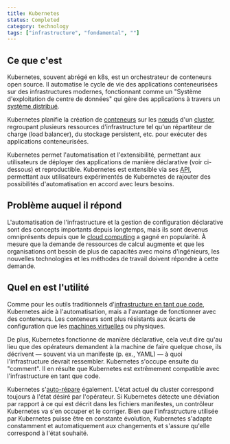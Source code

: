 ```yaml
---
title: Kubernetes
status: Completed
category: technology
tags: ["infrastructure", "fondamental", ""]
---
```


## Ce que c'est

Kubernetes, souvent abrégé en k8s, est un orchestrateur de conteneurs open source.
Il automatise le cycle de vie des applications conteneurisées sur des infrastructures modernes, fonctionnant comme un "Système d'exploitation de centre de données" qui gère des applications à travers un [système distribué](/fr/distributed-systems/).

Kubernetes planifie la création de [conteneurs](/fr/container/) sur les [nœuds](/fr/nodes/) d'un [cluster](/fr/cluster/), regroupant plusieurs ressources d'infrastructure tel qu'un répartiteur de charge (load balancer), du stockage persistent, etc. pour exécuter des applications conteneurisées.

Kubernetes permet l'automatisation et l'extensibilité, permettant aux utilisateurs de déployer des applications de manière déclarative (voir ci-dessous) et reproductible.
Kubernetes est extensible via ses [API](/fr/application-programming-interface/), permettant aux utilisateurs expérimentés de Kubernetes de rajouter des possibilités d'automatisation en accord avec leurs besoins.

## Problème auquel il répond

L'automatisation de l'infrastructure et la gestion de configuration déclarative sont des concepts importants depuis longtemps, mais ils sont devenus omniprésents depuis que le [cloud computing](/fr/cloud-computing/) a gagné en popularité.
À mesure que la demande de ressources de calcul augmente et que les organisations ont besoin de plus de capacités avec moins d'ingénieurs, les nouvelles technologies et les méthodes de travail doivent répondre à cette demande.

## Quel en est l'utilité

Comme pour les outils traditionnels d'[infrastructure en tant que code](/fr/infrastructure-as-code/), Kubernetes aide à l'automatisation, mais a l'avantage de fonctionner avec des conteneurs.
Les conteneurs sont plus résistants aux écarts de configuration que les [machines virtuelles](/fr/virtual-machine/) ou physiques.

De plus, Kubernetes fonctionne de manière déclarative, cela veut dire qu'au lieu que des opérateurs demandent à la machine de faire quelque chose, ils décrivent — souvent via un manifeste (p. ex., YAML) — à quoi l'infrastructure devrait ressembler.
Kubernetes s'occupe ensuite du "comment".
Il en résulte que Kubernetes est extrêmement compatible avec l'infrastructure en tant que code.

Kubernetes s'[auto-répare](/fr/self-healing/) également.
L'état actuel du cluster correspond toujours à l'état désiré par l'opérateur.
Si Kubernetes détecte une déviation par rapport à ce qui est décrit dans les fichiers manifestes, un contrôleur Kubernetes va s'en occuper et le corriger.
Bien que l'infrastructure utilisée par Kubernetes puisse être en constante évolution, Kubernetes s'adapte constamment et automatiquement aux changements et s'assure qu'elle correspond à l'état souhaité.

